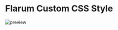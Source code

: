 # Flarum Custom CSS Style

![preview](https://raw.githubusercontent.com/wohont/flarum-custom-css-style/master/preview.jpg)
